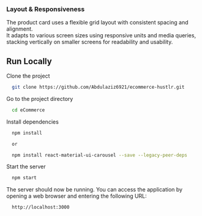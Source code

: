 ### Layout & Responsiveness

The product card uses a flexible grid layout with consistent spacing and alignment.  
It adapts to various screen sizes using responsive units and media queries, stacking vertically on smaller screens for readability and usability.

## Run Locally

Clone the project

```bash
  git clone https://github.com/Abdulaziz6921/ecommerce-hustlr.git
```

Go to the project directory

```bash
  cd eCommerce
```

Install dependencies

```bash
  npm install

  or

  npm install react-material-ui-carousel --save --legacy-peer-deps
```

Start the server

```bash
  npm start
```

The server should now be running. You can access the application by opening a web browser and entering the following URL:

```bash
  http://localhost:3000
```
